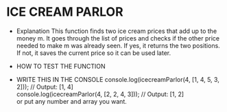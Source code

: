 # ICE CREAM PARLOR

- Explanation 
This function finds two ice cream prices that add up to the money m. It goes through the list of prices and checks if the other price needed to make m was already seen. If yes, it returns the two positions. If not, it saves the current price so it can be used later.
- HOW TO TEST THE FUNCTION

- WRITE THIS IN THE CONSOLE
console.log(icecreamParlor(4, [1, 4, 5, 3, 2])); // Output: [1, 4]  
console.log(icecreamParlor(4, [2, 2, 4, 3]));    // Output: [1, 2]  
or put any number and array you want.
